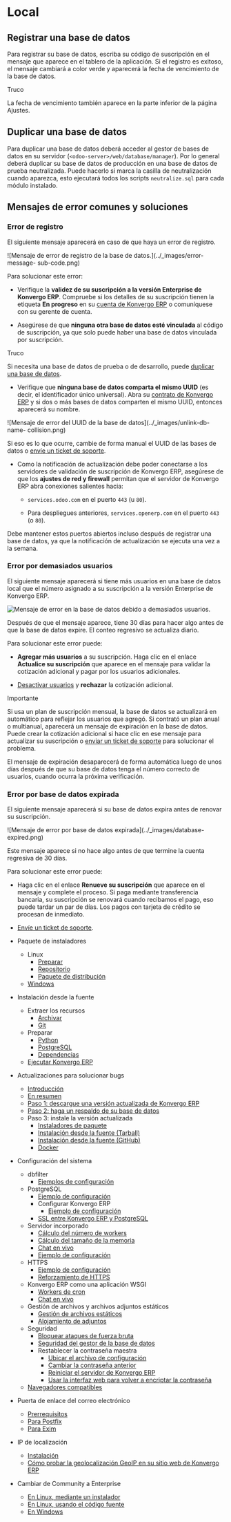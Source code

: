 # Local

## Registrar una base de datos

Para registrar su base de datos, escriba su código de suscripción en el
mensaje que aparece en el tablero de la aplicación. Si el registro es exitoso,
el mensaje cambiará a color verde y aparecerá la fecha de vencimiento de la
base de datos.

<div class="alert alert-info">
<p class="alert-title">
Truco</p><p>La fecha de vencimiento también aparece en la parte inferior de la página Ajustes.</p>
</div>

## Duplicar una base de datos

Para duplicar una base de datos deberá acceder al gestor de bases de datos en
su servidor (`<odoo-server>/web/database/manager`). Por lo general deberá
duplicar su base de datos de producción en una base de datos de prueba
neutralizada. Puede hacerlo si marca la casilla de neutralización cuando
aparezca, esto ejecutará todos los scripts `neutralize.sql` para cada módulo
instalado.

## Mensajes de error comunes y soluciones

### Error de registro

El siguiente mensaje aparecerá en caso de que haya un error de registro.

![Mensaje de error de registro de la base de datos.](../_images/error-message-
sub-code.png)

Para solucionar este error:

  * Verifique la **validez de su suscripción a la versión Enterprise de Konvergo ERP**. Compruebe si los detalles de su suscripción tienen la etiqueta **En progreso** en su [cuenta de Konvergo ERP](https://accounts.odoo.com/my/subscription) o comuníquese con su gerente de cuenta.

  * Asegúrese de que **ninguna otra base de datos esté vinculada** al código de suscripción, ya que solo puede haber una base de datos vinculada por suscripción.

<div class="alert alert-info">
<p class="alert-title">
Truco</p><p>Si necesita una base de datos de prueba o de desarrollo, puede <a href="#on-premise-duplicate"><span class="std std-ref">duplicar una base de datos</span></a>.</p>
</div>

  * Verifique que **ninguna base de datos comparta el mismo UUID** (es decir, el identificador único universal). Abra su [contrato de Konvergo ERP](https://accounts.odoo.com/my/subscription) y si dos o más bases de datos comparten el mismo UUID, entonces aparecerá su nombre.

![Mensaje de error del UUID de la base de datos](../_images/unlink-db-name-
collision.png)

Si eso es lo que ocurre, cambie de forma manual el UUID de las bases de datos
o [envíe un ticket de soporte](https://www.odoo.com/help).

  * Como la notificación de actualización debe poder conectarse a los servidores de validación de suscripción de Konvergo ERP, asegúrese de que los **ajustes de red y firewall** permitan que el servidor de Konvergo ERP abra conexiones salientes hacia:

    * `services.odoo.com` en el puerto `443` (u `80`).

    * Para despliegues anteriores, `services.openerp.com` en el puerto `443` (o `80`).

Debe mantener estos puertos abiertos incluso después de registrar una base de
datos, ya que la notificación de actualización se ejecuta una vez a la semana.

### Error por demasiados usuarios

El siguiente mensaje aparecerá si tiene más usuarios en una base de datos
local que el número asignado a su suscripción a la versión Enterprise de Konvergo ERP.

![Mensaje de error en la base de datos debido a demasiados
usuarios.](../_images/add-more-users.png)

Después de que el mensaje aparece, tiene 30 días para hacer algo antes de que
la base de datos expire. El conteo regresivo se actualiza diario.

Para solucionar este error puede:

  * **Agregar más usuarios** a su suscripción. Haga clic en el enlace **Actualice su suscripción** que aparece en el mensaje para validar la cotización adicional y pagar por los usuarios adicionales.

  * [Desactivar usuarios](../applications/general/users#users-deactivate) y **rechazar** la cotización adicional.

<div class="alert alert-warning">
<p class="alert-title">
Importante</p><p>Si usa un plan de suscripción mensual, la base de datos se actualizará en automático para reflejar los usuarios que agregó. Si contrató un plan anual o multianual, aparecerá un mensaje de expiración en la base de datos. Puede crear la cotización adicional si hace clic en ese mensaje para actualizar su suscripción o <a href="https://www.odoo.com/help">enviar un ticket de soporte</a> para solucionar el problema.</p>
</div>

El mensaje de expiración desaparecerá de forma automática luego de unos días
después de que su base de datos tenga el número correcto de usuarios, cuando
ocurra la próxima verificación.

### Error por base de datos expirada

El siguiente mensaje aparecerá si su base de datos expira antes de renovar su
suscripción.

![Mensaje de error por base de datos expirada](../_images/database-
expired.png)

Este mensaje aparece si no hace algo antes de que termine la cuenta regresiva
de 30 días.

Para solucionar este error puede:

  * Haga clic en el enlace **Renueve su suscripción** que aparece en el mensaje y complete el proceso. Si paga mediante transferencia bancaria, su suscripción se renovará cuando recibamos el pago, eso puede tardar un par de días. Los pagos con tarjeta de crédito se procesan de inmediato.

  * [Envíe un ticket de soporte](https://www.odoo.com/help).

  * Paquete de instaladores
    * Linux
      * [Preparar](on_premise/packages#prepare)
      * [Repositorio](on_premise/packages#repository)
      * [Paquete de distribución](on_premise/packages#distribution-package)
    * [Windows](on_premise/packages#windows)
  * Instalación desde la fuente
    * Extraer los recursos
      * [Archivar](on_premise/source#archive)
      * [Git](on_premise/source#git)
    * Preparar
      * [Python](on_premise/source#python)
      * [PostgreSQL](on_premise/source#postgresql)
      * [Dependencias](on_premise/source#dependencies)
    * [Ejecutar Konvergo ERP](on_premise/source#running-odoo)
  * Actualizaciones para solucionar bugs
    * [Introducción](on_premise/update#introduction)
    * [En resumen](on_premise/update#in-a-nutshell)
    * [Paso 1: descargue una versión actualizada de Konvergo ERP](on_premise/update#step-1-download-an-updated-odoo-version)
    * [Paso 2: haga un respaldo de su base de datos](on_premise/update#step-2-make-a-backup-of-your-database)
    * Paso 3: instale la versión actualizada
      * [Instaladores de paquete](on_premise/update#packaged-installers)
      * [Instalación desde la fuente (Tarball)](on_premise/update#source-install-tarball)
      * [Instalación desde la fuente (GitHub)](on_premise/update#source-install-github)
      * [Docker](on_premise/update#docker)
  * Configuración del sistema
    * dbfilter
      * [Ejemplos de configuración](on_premise/deploy#configuration-samples)
    * PostgreSQL
      * [Ejemplo de configuración](on_premise/deploy#configuration-sample)
      * Configurar Konvergo ERP
        * [Ejemplo de configuración](on_premise/deploy#id3)
      * [SSL entre Konvergo ERP y PostgreSQL](on_premise/deploy#ssl-between-odoo-and-postgresql)
    * Servidor incorporado
      * [Cálculo del número de workers](on_premise/deploy#worker-number-calculation)
      * [Cálculo del tamaño de la memoria](on_premise/deploy#memory-size-calculation)
      * [Chat en vivo](on_premise/deploy#livechat)
      * [Ejemplo de configuración](on_premise/deploy#id5)
    * HTTPS
      * [Ejemplo de configuración](on_premise/deploy#id7)
      * [Reforzamiento de HTTPS](on_premise/deploy#https-hardening)
    * Konvergo ERP como una aplicación WSGI
      * [Workers de cron](on_premise/deploy#cron-workers)
      * [Chat en vivo](on_premise/deploy#id8)
    * Gestión de archivos y archivos adjuntos estáticos
      * [Gestión de archivos estáticos](on_premise/deploy#serving-static-files)
      * [Alojamiento de adjuntos](on_premise/deploy#serving-attachments)
    * Seguridad
      * [Bloquear ataques de fuerza bruta](on_premise/deploy#blocking-brute-force-attacks)
      * [Seguridad del gestor de la base de datos](on_premise/deploy#database-manager-security)
      * Restablecer la contraseña maestra
        * [Ubicar el archivo de configuración](on_premise/deploy#locate-configuration-file)
        * [Cambiar la contraseña anterior](on_premise/deploy#change-old-password)
        * [Reiniciar el servidor de Konvergo ERP](on_premise/deploy#restart-odoo-server)
        * [Usar la interfaz web para volver a encriptar la contraseña](on_premise/deploy#use-web-interface-to-re-encrypt-password)
    * [Navegadores compatibles](on_premise/deploy#supported-browsers)
  * Puerta de enlace del correo electrónico
    * [Prerrequisitos](on_premise/email_gateway#prerequisites)
    * [Para Postfix](on_premise/email_gateway#for-postfix)
    * [Para Exim](on_premise/email_gateway#for-exim)
  * IP de localización
    * [Instalación](on_premise/geo_ip#installation)
    * [Cómo probar la geolocalización GeoIP en su sitio web de Konvergo ERP](on_premise/geo_ip#how-to-test-geoip-geolocation-in-your-odoo-website)
  * Cambiar de Community a Enterprise
    * [En Linux, mediante un instalador](on_premise/community_to_enterprise#on-linux-using-an-installer)
    * [En Linux, usando el código fuente](on_premise/community_to_enterprise#on-linux-using-the-source-code)
    * [En Windows](on_premise/community_to_enterprise#on-windows)

